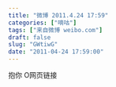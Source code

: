 ```yaml
---
title: "微博 2011.4.24 17:59"
categories: ["嘀咕"]
tags: ["来自微博 weibo.com"]
draft: false
slug: "GWtiwG"
date: "2011-04-24 17:59:00"
---
```


<p>抱你 O网页链接 ​​​​</p>
